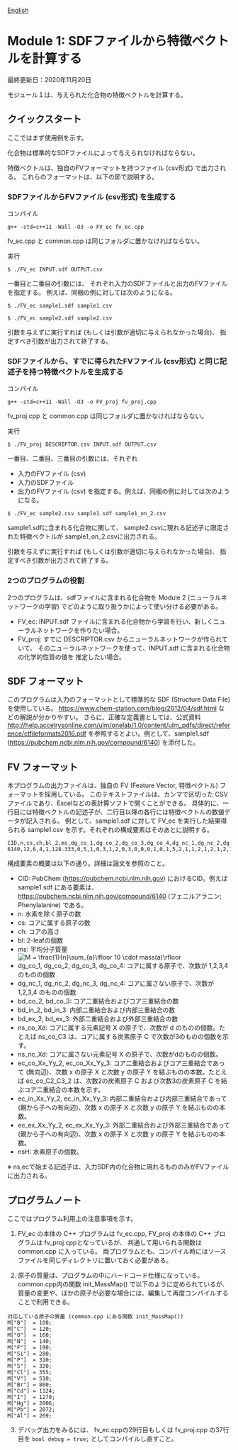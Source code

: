 [English](Readme.md)

# Module 1: SDFファイルから特徴ベクトルを計算する

最終更新日：2020年11月20日

モジュール１は、与えられた化合物の特徴ベクトルを計算する。

## クイックスタート

ここではまず使用例を示す。

化合物は標準的なSDFファイルによって与えられなければならない。

特徴ベクトルは、独自のFVフォーマットを持つファイル (csv形式) で出力される。
これらのフォーマットは、以下の節で説明する。

### SDFファイルからFVファイル (csv形式) を生成する

コンパイル
```
g++ -std=c++11 -Wall -O3 -o FV_ec fv_ec.cpp
```
fv_ec.cpp と common.cpp は同じフォルダに置かなければならない。

実行  
```
$ ./FV_ec INPUT.sdf OUTPUT.csv
```
一番目と二番目の引数には、
それぞれ入力のSDFファイルと出力のFVファイルを指定する。
例えば、同梱の例に対しては次のようになる。
```
$ ./FV_ec sample1.sdf sample1.csv

$ ./FV_ec sample2.sdf sample2.csv
```

引数を与えずに実行すれば (もしくは引数が適切に与えられなかった場合)、
指定すべき引数が出力されて終了する。

### SDFファイルから、すでに得られたFVファイル (csv形式) と同じ記述子を持つ特徴ベクトルを生成する

コンパイル
```
g++ -std=c++11 -Wall -O3 -o FV_proj fv_proj.cpp
```
fv_proj.cpp と common.cpp は同じフォルダに置かなければならない。


実行  
```
$ ./FV_proj DESCRIPTOR.csv INPUT.sdf OUTPUT.csv
```
一番目、二番目、三番目の引数には、それぞれ
- 入力のFVファイル (csv)
- 入力のSDFファイル
- 出力のFVファイル (csv)
を指定する。例えば、同梱の例に対しては次のようになる。
```
$ ./FV_ec sample2.csv sample1.sdf sample1_on_2.csv
```
sample1.sdfに含まれる化合物に関して、
sample2.csvに現れる記述子に限定された特徴ベクトルが
sample1_on_2.csvに出力される。

引数を与えずに実行すれば (もしくは引数が適切に与えられなかった場合)、
指定すべき引数が出力されて終了する。

### 2つのプログラムの役割
2つのプログラムは、sdfファイルに含まれる化合物を
Module 2 (ニューラルネットワークの学習) でどのように取り扱うかによって使い分ける必要がある。
+ FV_ec: INPUT.sdf ファイルに含まれる化合物から学習を行い、新しくニューラルネットワークを作りたい場合。
+ FV_proj: すでに DESCRIPTOR.csv からニューラルネットワークが作られていて、
そのニューラルネットワークを使って、INPUT.sdf に含まれる化合物の化学的性質の値を
推定したい場合。

## SDF フォーマット

このプログラムは入力のフォーマットとして標準的な SDF (Structure Data File) を使用している。
https://www.chem-station.com/blog/2012/04/sdf.html などの解説が分かりやすい。
さらに、正確な定義書としては、公式資料 http://help.accelrysonline.com/ulm/onelab/1.0/content/ulm_pdfs/direct/reference/ctfileformats2016.pdf を参照するとよい。例として、sample1.sdf (https://pubchem.ncbi.nlm.nih.gov/compound/6140) を添付した。

## FV フォーマット

本プログラムの出力ファイルは、独自の FV (Feature Vector, 特徴ベクトル) フォーマットを採用している。
このテキストファイルは、カンマで区切った CSV ファイルであり、Excelなどの表計算ソフトで開くことができる。
具体的に、一行目には特徴ベクトルの記述子が、二行目以降の各行には特徴ベクトルの数値データが記入される。
例として、sample1.sdf に対して FV_ec を実行した結果得られる sample1.csv を示す。それぞれの構成要素はそのあとに説明する。

```
CID,n,cs,ch,bl_2,ms,dg_co_1,dg_co_2,dg_co_3,dg_co_4,dg_nc_1,dg_nc_2,dg_nc_3,dg_nc_4,bd_co_2,bd_co_3,bd_in_2,bd_in_3,bd_ex_2,bd_ex_3,ns_co_C3,ns_co_C2,ns_nc_O1,ns_nc_N1,ns_nc_C2,ns_nc_C3,ec_co_C2_C3_2,ec_co_C2_C2_1,ec_co_C2_C3_1,ec_co_C2_C2_2,ec_in_C2_C3_1,ec_in_C3_C2_1,ec_ex_C3_N1_1,ec_ex_C3_C3_1,ec_ex_C3_O1_1,ec_ex_C3_O1_2,nsH
6140,12,6,4,1,128.333,0,5,1,0,3,1,2,0,3,0,0,0,1,0,1,5,2,1,1,2,1,2,1,2,1,1,1,1,1,1,11
```

構成要素の概要は以下の通り。詳細は論文を参照のこと。

+ CID:  PubChem (https://pubchem.ncbi.nlm.nih.gov) におけるCID。例えば sample1.sdf にある要素は、https://pubchem.ncbi.nlm.nih.gov/compound/6140 (フェニルアラニン; Phenylalanine) である。
+ n: 水素を除く原子の数
+ cs: コアに属する原子の数
+ ch: コアの高さ
+ bl: 2-leafの個数
+ ms: 平均分子質量  
![M = \frac{1}{n}\sum_{a}\lfloor 10 \cdot mass(a)\rfloor](https://render.githubusercontent.com/render/math?math=%5Cdisplaystyle+M+%3D+%5Cfrac%7B1%7D%7Bn%7D%5Csum_%7Ba%7D%5Clfloor+10+%5Ccdot+mass%28a%29%5Crfloor)
+ dg_co_1, dg_co_2, dg_co_3, dg_co_4: コアに属する原子で、次数が 1,2,3,4 のものの個数
+ dg_nc_1, dg_nc_2, dg_nc_3, dg_nc_4: コアに属さない原子で、次数が 1,2,3,4 のものの個数 
+ bd_co_2, bd_co_3: コア二重結合およびコア三重結合の数
+ bd_in_2, bd_in_3: 内部二重結合および内部三重結合の数
+ bd_ex_2, bd_ex_3: 外部二重結合および外部三重結合の数
+ ns_co_Xd: コアに属する元素記号 X の原子で、次数が d のものの個数。たとえば ns_co_C3 は、コアに属する炭素原子 C で次数が3のものの個数を示す。
+ ns_nc_Xd: コアに属さない元素記号 X の原子で、次数がdのものの個数。
+ ec_co_Xx_Yy_2, ec_co_Xx_Yy_3: コア二重結合およびコア三重結合であって (無向辺)、次数 x の原子 X と次数 y の原子 Y を結ぶものの本数。たとえば ec_co_C2_C3_2 は、次数2の炭素原子 C および次数3の炭素原子 C を結ぶコア二重結合の本数を示す。 
+ ec_in_Xx_Yy_2, ec_in_Xx_Yy_3: 内部二重結合および内部三重結合であって (親から子への有向辺)、次数 x の原子 X と次数 y の原子 Y を結ぶものの本数。
+ ec_ex_Xx_Yy_2, ec_ex_Xx_Yy_3: 外部二重結合および外部三重結合であって (親から子への有向辺)、次数 x の原子 X と次数 y の原子 Y を結ぶものの本数。 
+ nsH: 水素原子の個数。

※ ns,ecで始まる記述子は、入力SDF内の化合物に現れるもののみがFVファイルに出力される。

## プログラムノート

ここではプログラム利用上の注意事項を示す。

1. FV_ec の本体の C++ プログラムは fv_ec.cpp,
FV_proj の本体の C++ プログラムは fv_proj.cppとなっているが、
共通して用いられる関数は common.cpp に入っている。
両プログラムとも、コンパイル時にはソースファイルを同じディレクトリに置いておく必要がある。

2. 原子の質量は、プログラムの中にハードコード仕様になっている。common.cpp内の関数 init_MassMap() で以下のように定められているが、質量の変更や、ほかの原子が必要な場合には、編集して再度コンパイルすることで利用できる。
```
対応している原子の質量 (common.cpp にある関数 init_MassMap())
M["B"]  = 108;
M["C"]  = 120;
M["O"]  = 160;
M["N"]  = 140;
M["F"]  = 190;
M["Si"] = 280;
M["P"]  = 310;
M["S"]  = 320;
M["Cl"] = 355;
M["V"]  = 510;
M["Br"] = 800;
M["Cd"] = 1124;
M["I"]  = 1270;
M["Hg"] = 2006;
M["Pb"] = 2072;
M["Al"] = 269;
```

3. デバッグ出力をみるには、
fv_ec.cppの29行目もしくは
fv_proj.cpp の37行目を
```bool debug = true;```
としてコンパイルし直すこと。
